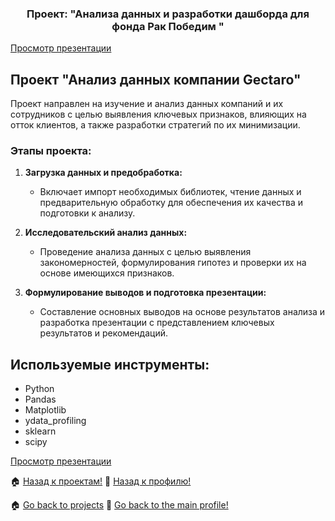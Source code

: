 <h3 align="center">Проект: "Анализа данных и разработки дашборда для фонда Рак Победим "</h3>


<a href="https://lookerstudio.google.com/reporting/ccecfff9-53b8-4d73-a536-55ff3f3554f4"> Просмотр презентации </a>

## Проект "Анализ данных компании Gectaro"

Проект направлен на изучение и анализ данных компаний и их сотрудников с целью выявления ключевых признаков, влияющих на отток клиентов, а также разработки стратегий по их минимизации. 

### Этапы проекта:

1. **Загрузка данных и предобработка:** 
   - Включает импорт необходимых библиотек, чтение данных и предварительную обработку для обеспечения их качества и подготовки к анализу.

2. **Исследовательский анализ данных:** 
   - Проведение анализа данных с целью выявления закономерностей, формулирования гипотез и проверки их на основе имеющихся признаков.

3. **Формулирование выводов и подготовка презентации:** 
   - Составление основных выводов на основе результатов анализа и разработка презентации с представлением ключевых результатов и рекомендаций.


## Используемые инструменты:
- Python
- Pandas
- Matplotlib
- ydata_profiling
- sklearn
- scipy

<a href="https://lookerstudio.google.com/reporting/ccecfff9-53b8-4d73-a536-55ff3f3554f4"> Просмотр презентации </a>



🏠  <a href="https://github.com/MalykhinViktor/Date_analytics_real_data">Назад к проектам!</a>
:office:  <a href="https://github.com/MalykhinViktor" target="_blank">Назад к профилю!</a>




🏠  <a href="https://github.com/MalykhinViktor/Date_analytics_real_data">Go back to projects</a>
:office:  <a href="https://github.com/MalykhinViktor" target="_blank"> Go back to the main profile!</a>
